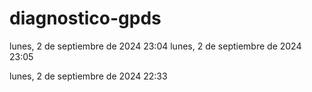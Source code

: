 # diagnostico-gpds
lunes, 2 de septiembre de 2024  23:04
lunes, 2 de septiembre de 2024  23:05

lunes, 2 de septiembre de 2024  22:33


